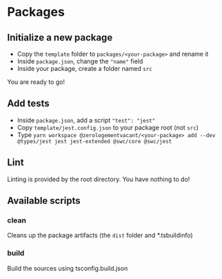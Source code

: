 # Packages

## Initialize a new package

- Copy the `template` folder to `packages/<your-package>` and rename it
- Inside `package.json`, change the `"name"` field
- Inside your package, create a folder named `src`

You are ready to go!

## Add tests

- Inside `package.json`, add a script `"test": "jest"`
- Copy `template/jest.config.json` to your package root (not `src`)
- Type `yarn workspace @zerologementvacant/<your-package> add --dev @types/jest
  jest jest-extended @swc/core @swc/jest`

## Lint

Linting is provided by the root directory. You have nothing to do!

## Available scripts

### clean

Cleans up the package artifacts (the `dist` folder and *.tsbuildinfo)

### build

Build the sources using tsconfig.build.json
